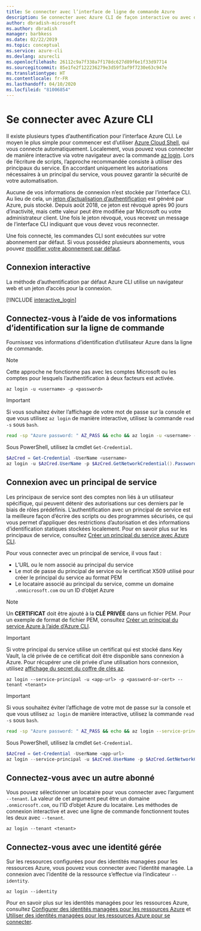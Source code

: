 ```yaml
---
title: Se connecter avec l’interface de ligne de commande Azure
description: Se connecter avec Azure CLI de façon interactive ou avec des informations d’identification locales
author: dbradish-microsoft
ms.author: dbradish
manager: barbkess
ms.date: 02/22/2019
ms.topic: conceptual
ms.service: azure-cli
ms.devlang: azurecli
ms.openlocfilehash: 26112c9a7f338a7f178dc627d89f6e1f33d97714
ms.sourcegitcommit: 85e1fe2f122236279e3d59f3af9f7230e63c947e
ms.translationtype: HT
ms.contentlocale: fr-FR
ms.lasthandoff: 04/10/2020
ms.locfileid: "81006854"
---
```

# <a name="sign-in-with-azure-cli"></a>Se connecter avec Azure CLI 

Il existe plusieurs types d’authentification pour l’interface Azure CLI. Le moyen le plus simple pour commencer est d’utiliser [Azure Cloud Shell](/azure/cloud-shell/overview), qui vous connecte automatiquement.
Localement, vous pouvez vous connecter de manière interactive via votre navigateur avec la commande [az login](/cli/azure/reference-index#az-login). Lors de l’écriture de scripts, l’approche recommandée consiste à utiliser des principaux du service. En accordant uniquement les autorisations nécessaires à un principal du service, vous pouvez garantir la sécurité de votre automatisation.

Aucune de vos informations de connexion n’est stockée par l’interface CLI. Au lieu de cela, un [jeton d’actualisation d’authentification](https://docs.microsoft.com/azure/active-directory/develop/v1-id-and-access-tokens#refresh-tokens) est généré par Azure, puis stocké. Depuis août 2018, ce jeton est révoqué après 90 jours d’inactivité, mais cette valeur peut être modifiée par Microsoft ou votre administrateur client. Une fois le jeton révoqué, vous recevez un message de l’interface CLI indiquant que vous devez vous reconnecter.

Une fois connecté, les commandes CLI sont exécutées sur votre abonnement par défaut. Si vous possédez plusieurs abonnements, vous pouvez [modifier votre abonnement par défaut](manage-azure-subscriptions-azure-cli.md).

## <a name="sign-in-interactively"></a>Connexion interactive

La méthode d’authentification par défaut Azure CLI utilise un navigateur web et un jeton d’accès pour la connexion.

[!INCLUDE [interactive_login](includes/interactive-login.md)]

## <a name="sign-in-with-credentials-on-the-command-line"></a>Connectez-vous à l’aide de vos informations d’identification sur la ligne de commande

Fournissez vos informations d’identification d’utilisateur Azure dans la ligne de commande.

> [!Note]
> Cette approche ne fonctionne pas avec les comptes Microsoft ou les comptes pour lesquels l’authentification à deux facteurs est activée.

```azurecli-interactive
az login -u <username> -p <password>
```

> [!IMPORTANT]
> Si vous souhaitez éviter l’affichage de votre mot de passe sur la console et que vous utilisez `az login` de manière interactive, utilisez la commande `read -s` sous `bash`.
>
> ```bash
> read -sp "Azure password: " AZ_PASS && echo && az login -u <username> -p $AZ_PASS
> ```
>
> Sous PowerShell, utilisez la cmdlet `Get-Credential`.
>
> ```powershell
> $AzCred = Get-Credential -UserName <username>
> az login -u $AzCred.UserName -p $AzCred.GetNetworkCredential().Password
> ```

## <a name="sign-in-with-a-service-principal"></a>Connexion avec un principal de service

Les principaux de service sont des comptes non liés à un utilisateur spécifique, qui peuvent détenir des autorisations sur ces derniers par le biais de rôles prédéfinis. L’authentification avec un principal de service est la meilleure façon d’écrire des scripts ou des programmes sécurisés, ce qui vous permet d’appliquer des restrictions d’autorisation et des informations d’identification statiques stockées localement. Pour en savoir plus sur les principaux de service, consultez [Créer un principal du service avec Azure CLI](/cli/azure/create-an-azure-service-principal-azure-cli#sign-in-using-a-service-principal).

Pour vous connecter avec un principal de service, il vous faut :

* L’URL ou le nom associé au principal du service
* Le mot de passe du principal de service ou le certificat X509 utilisé pour créer le principal du service au format PEM
* Le locataire associé au principal du service, comme un domaine `.onmicrosoft.com` ou un ID d’objet Azure

> [!NOTE]
> Un **CERTIFICAT** doit être ajouté à la **CLÉ PRIVÉE** dans un fichier PEM.  Pour un exemple de format de fichier PEM, consultez [Créer un principal du service Azure à l’aide d’Azure CLI](/cli/azure/create-an-azure-service-principal-azure-cli#sign-in-using-a-service-principal). 
>

> [!IMPORTANT]
>
> Si votre principal du service utilise un certificat qui est stocké dans Key Vault, la clé privée de ce certificat doit être disponible sans connexion à Azure. Pour récupérer une clé privée d’une utilisation hors connexion, utilisez [affichage du secret du coffre de clés az](/cli/azure/keyvault/secret).

```azurecli-interactive
az login --service-principal -u <app-url> -p <password-or-cert> --tenant <tenant>
```

> [!IMPORTANT]
> Si vous souhaitez éviter l’affichage de votre mot de passe sur la console et que vous utilisez `az login` de manière interactive, utilisez la commande `read -s` sous `bash`.
>
> ```bash
> read -sp "Azure password: " AZ_PASS && echo && az login --service-principal -u <app-url> -p $AZ_PASS --tenant <tenant>
> ```
>
> Sous PowerShell, utilisez la cmdlet `Get-Credential`.
>
> ```powershell
> $AzCred = Get-Credential -UserName <app-url>
> az login --service-principal -u $AzCred.UserName -p $AzCred.GetNetworkCredential().Password --tenant <tenant>
> ```

## <a name="sign-in-with-a-different-tenant"></a>Connectez-vous avec un autre abonné

Vous pouvez sélectionner un locataire pour vous connecter avec l’argument `--tenant`. La valeur de cet argument peut être un domaine `.onmicrosoft.com`, ou l’ID d’objet Azure du locataire. Les méthodes de connexion interactive et avec une ligne de commande fonctionnent toutes les deux avec `--tenant`.

```azurecli-interactive
az login --tenant <tenant>
```

## <a name="sign-in-with-a-managed-identity"></a>Connectez-vous avec une identité gérée

Sur les ressources configurées pour des identités managées pour les ressources Azure, vous pouvez vous connecter avec l’identité managée. La connexion avec l’identité de la ressource s’effectue via l’indicateur `--identity`.

```azurecli-interactive
az login --identity
```

Pour en savoir plus sur les identités managées pour les ressources Azure, consultez [Configurer des identités managées pour les ressources Azure](https://docs.microsoft.com/azure/active-directory/managed-identities-azure-resources/qs-configure-cli-windows-vm) et [Utiliser des identités managées pour les ressources Azure pour se connecter](https://docs.microsoft.com/azure/active-directory/managed-identities-azure-resources/how-to-use-vm-sign-in).
